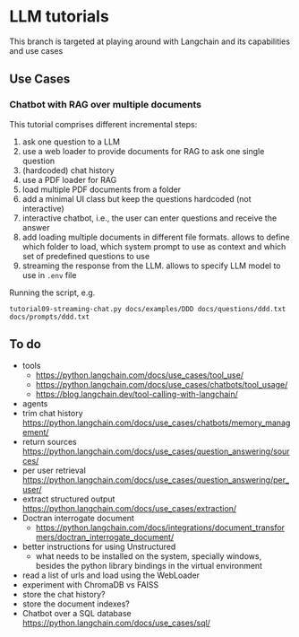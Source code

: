 # LLM tutorials

This branch is targeted at playing around with Langchain and its capabilities and use cases

## Use Cases

### Chatbot with RAG over multiple documents

This tutorial comprises different incremental steps:

1. ask one question to a LLM
2. use a web loader to provide documents for RAG to ask one single question
3. (hardcoded) chat history
4. use a PDF loader for RAG
5. load multiple PDF documents from a folder
6. add a minimal UI class but keep the questions hardcoded (not interactive)
7. interactive chatbot, i.e., the user can enter questions and receive the answer
8. add loading multiple documents in different file formats. allows to define which folder to load, which system prompt to use as context and which set of predefined questions to use
9. streaming the response from the LLM. allows to specify LLM model to use in `.env` file

Running the script, e.g.
  
    tutorial09-streaming-chat.py docs/examples/DDD docs/questions/ddd.txt docs/prompts/ddd.txt 

## To do

- tools 
  - https://python.langchain.com/docs/use_cases/tool_use/
  - https://python.langchain.com/docs/use_cases/chatbots/tool_usage/
  - https://blog.langchain.dev/tool-calling-with-langchain/
- agents
- trim chat history https://python.langchain.com/docs/use_cases/chatbots/memory_management/
- return sources https://python.langchain.com/docs/use_cases/question_answering/sources/
- per user retrieval https://python.langchain.com/docs/use_cases/question_answering/per_user/
- extract structured output https://python.langchain.com/docs/use_cases/extraction/
- Doctran interrogate document
  - https://python.langchain.com/docs/integrations/document_transformers/doctran_interrogate_document/
- better instructions for using Unstructured
    - what needs to be installed on the system, specially windows, besides the python library bindings in the virtual environment
- read a list of urls and load using the WebLoader
- experiment with ChromaDB vs FAISS
- store the chat history? 
- store the document indexes? 
- Chatbot over a SQL database https://python.langchain.com/docs/use_cases/sql/
